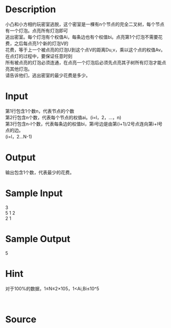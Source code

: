 
# Description

<div class="content"><div>
<div>小凸和小方相约玩密室逃脱，这个密室是一棵有n个节点的完全二叉树，每个节点有一个灯泡。点亮所有灯泡即可</div>
<div>逃出密室。每个灯泡有个权值Ai，每条边也有个权值bi。点亮第1个灯泡不需要花费，之后每点亮1个新的灯泡V的</div>
<div>花费，等于上一个被点亮的灯泡U到这个点V的距离Du,v，乘以这个点的权值Av。在点灯的过程中，要保证任意时刻</div>
<div>所有被点亮的灯泡必须连通，在点亮一个灯泡后必须先点亮其子树所有灯泡才能点亮其他灯泡。</div>
<div>请告诉他们，逃出密室的最少花费是多少。</div>
</div>
<p></p></div>

# Input

<div class="content"><div>第1行包含1个数n，代表节点的个数</div>
<div>第2行包含n个数，代表每个节点的权值ai。(i=l，2，…，n)</div>
<div>第3行包含n-l个数，代表每条边的权值bi，第i号边是由第(i+1)/2号点连向第i+l号点的边。</div>
<div>(i=l，2...N-1)</div>
<p></p></div>

# Output

<div class="content"><div>输出包含1个数，代表最少的花费。</div>
<p></p></div>

# Sample Input

<div class="content"><span class="sampledata">3 <br/>
5 1 2<br/>
2 1</span></div>

# Sample Output

<div class="content"><span class="sampledata">5</span></div>

# Hint

<div class="content"><p></p><p>对于100%的数据，1≤N≤2×105，1&lt;Ai,Bi≤10^5</p><br/>
<p></p><p></p></div>

# Source

<div class="content"><p><a href="problemset.php?search="></a></p></div>

